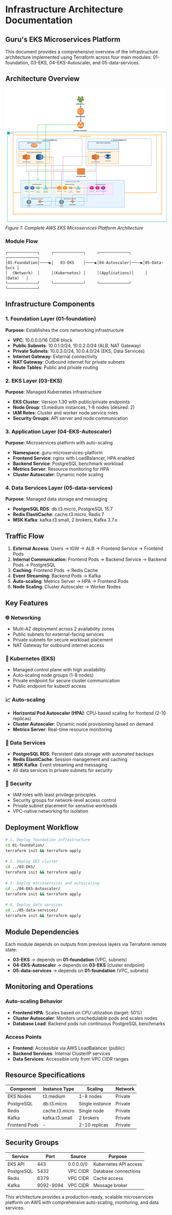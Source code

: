 # Infrastructure Architecture Documentation

## Guru's EKS Microservices Platform

This document provides a comprehensive overview of the infrastructure architecture implemented using Terraform across four main modules: 01-foundation, 03-EKS, 04-EKS-Autoscaler, and 05-data-services.

## Architecture Overview

![AWS EKS Microservices Architecture](docs/images/aws-architecture.png)
*Figure 1: Complete AWS EKS Microservices Platform Architecture*

### Module Flow

```text
┌─────────────┐     ┌─────────────┐     ┌─────────────┐     ┌─────────────┐
│01-Foundation│────▶│   03-EKS    │────▶│04-Autoscaler│────▶│05-Data-Svcs │
│  (Network)  │     │(Kubernetes) │     │(Applications)│     │    (Data)   │
└─────────────┘     └─────────────┘     └─────────────┘     └─────────────┘
```

## Infrastructure Components

### 1. Foundation Layer (01-foundation)
**Purpose**: Establishes the core networking infrastructure

- **VPC**: 10.0.0.0/16 CIDR block
- **Public Subnets**: 10.0.1.0/24, 10.0.2.0/24 (ALB, NAT Gateway)
- **Private Subnets**: 10.0.3.0/24, 10.0.4.0/24 (EKS, Data Services)
- **Internet Gateway**: External connectivity
- **NAT Gateway**: Outbound internet for private subnets
- **Route Tables**: Public and private routing

### 2. EKS Layer (03-EKS)
**Purpose**: Managed Kubernetes infrastructure

- **EKS Cluster**: Version 1.30 with public/private endpoints
- **Node Group**: t3.medium instances, 1-8 nodes (desired: 2)
- **IAM Roles**: Cluster and worker node service roles
- **Security Groups**: API server and node communication

### 3. Application Layer (04-EKS-Autoscaler)
**Purpose**: Microservices platform with auto-scaling

- **Namespace**: guru-microservices-platform
- **Frontend Service**: nginx with LoadBalancer, HPA enabled
- **Backend Service**: PostgreSQL benchmark workload
- **Metrics Server**: Resource monitoring for HPA
- **Cluster Autoscaler**: Dynamic node scaling

### 4. Data Services Layer (05-data-services)
**Purpose**: Managed data storage and messaging

- **PostgreSQL RDS**: db.t3.micro, PostgreSQL 15.7
- **Redis ElastiCache**: cache.t3.micro, Redis 7
- **MSK Kafka**: kafka.t3.small, 2 brokers, Kafka 3.7.x

## Traffic Flow

1. **External Access**: Users → IGW → ALB → Frontend Service → Frontend Pods
2. **Internal Communication**: Frontend Pods → Backend Service → Backend Pods → PostgreSQL
3. **Caching**: Frontend Pods → Redis Cache
4. **Event Streaming**: Backend Pods → Kafka
5. **Auto-scaling**: Metrics Server → HPA → Frontend Pods
6. **Node Scaling**: Cluster Autoscaler → Worker Nodes

## Key Features

### 🌐 Networking
- Multi-AZ deployment across 2 availability zones
- Public subnets for external-facing services
- Private subnets for secure workload placement
- NAT Gateway for outbound internet access

### 🚀 Kubernetes (EKS)
- Managed control plane with high availability
- Auto-scaling node groups (1-8 nodes)
- Private endpoint for secure cluster communication
- Public endpoint for kubectl access

### 📈 Auto-scaling
- **Horizontal Pod Autoscaler (HPA)**: CPU-based scaling for frontend (2-10 replicas)
- **Cluster Autoscaler**: Dynamic node provisioning based on demand
- **Metrics Server**: Real-time resource monitoring

### 💾 Data Services
- **PostgreSQL RDS**: Persistent data storage with automated backups
- **Redis ElastiCache**: Session management and caching
- **MSK Kafka**: Event streaming and messaging
- All data services in private subnets for security

### 🔐 Security
- IAM roles with least privilege principles
- Security groups for network-level access control
- Private subnet placement for sensitive workloads
- VPC-native networking for isolation

## Deployment Workflow

```bash
# 1. Deploy foundation infrastructure
cd 01-foundation/
terraform init && terraform apply

# 2. Deploy EKS cluster
cd ../03-EKS/
terraform init && terraform apply

# 3. Deploy microservices and autoscaling
cd ../04-EKS-Autoscaler/
terraform init && terraform apply

# 4. Deploy data services
cd ../05-data-services/
terraform init && terraform apply
```

## Module Dependencies

Each module depends on outputs from previous layers via Terraform remote state:

- **03-EKS** → depends on **01-foundation** (VPC, subnets)
- **04-EKS-Autoscaler** → depends on **03-EKS** (cluster endpoint)
- **05-data-services** → depends on **01-foundation** (VPC, subnets)

## Monitoring and Operations

### Auto-scaling Behavior
- **Frontend HPA**: Scales based on CPU utilization (target: 50%)
- **Cluster Autoscaler**: Monitors unschedulable pods and scales nodes
- **Database Load**: Backend pods run continuous PostgreSQL benchmarks

### Access Points
- **Frontend**: Accessible via AWS LoadBalancer (public)
- **Backend Services**: Internal ClusterIP services
- **Data Services**: Accessible only from VPC CIDR ranges

## Resource Specifications

| Component | Instance Type | Scaling | Network |
|-----------|---------------|---------|---------|
| EKS Nodes | t3.medium | 1-8 nodes | Private |
| PostgreSQL | db.t3.micro | Single instance | Private |
| Redis | cache.t3.micro | Single node | Private |
| Kafka | kafka.t3.small | 2 brokers | Private |
| Frontend Pods | - | 2-10 replicas | Private |

## Security Groups

| Service | Port | Source | Purpose |
|---------|------|--------|---------|
| EKS API | 443 | 0.0.0.0/0 | Kubernetes API access |
| PostgreSQL | 5432 | VPC CIDR | Database connections |
| Redis | 6379 | VPC CIDR | Cache access |
| Kafka | 9092-9094 | VPC CIDR | Message broker |

This architecture provides a production-ready, scalable microservices platform on AWS with comprehensive auto-scaling, monitoring, and data services.
